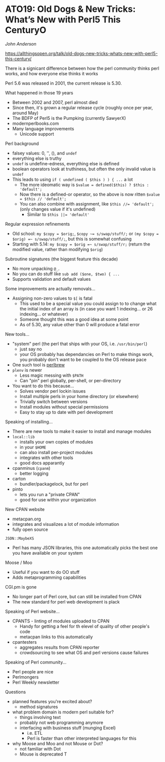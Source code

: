 # ATO19: Old Dogs & New Tricks: What’s New with Perl5 This CenturyO

*John Anderson*

https://allthingsopen.org/talk/old-dogs-new-tricks-whats-new-with-perl5-this-century/

There is a signicant difference between how the perl community thinks perl works, and how everyone else thinks it works

Perl 5.6 was released in 2001, the current release is 5.30.

What happened in those 19 years
* Between 2002 and 2007, perl almost died
* Since then, it's grown a regular release cycle (roughly once per year, around May)
* The BDFP of Perl5 is the Pumpking (currently SawyerX)
* modernperlbooks.com
* Many language improvements
    * Unicode support

Perl background
* falsey values: 0, '', (), and `undef`
* everything else is truthy
* `undef` is undefine-edness, everything else is defined
* boolean operators look at truthiness, but often the only invalid value is `undef`
* This leads to using `if ( undefined ( $this ) ) { ...` a lot
    * The more ideomatic way is `$value = defined($this) ? $this : 'default';`
    * Now there is a defined-or operator, so the above is now ritten `$value = $this // 'default';`
    * You can also combine with assignment, like `$this //= 'default';` (only changes value if it's undefined)
        * Similar to `$this ||= 'default'`

Regular expression refinements
* Old school: `my $copy = $orig;`, `$copy ~= s/swap/stuff/;` or `(my $copy = $orig) =~ s/swap/stuff/;`, but this is somewhat confusing
* Starting with 5.14: `my $copy = $orig =~ s/swap/stuff/r;` (return the modified value, rather than modifying `$orig`)

Subroutine signatures (the biggest feature this decade)
* No more unpacking `@_`.
* No you can do stuff like `sub add ($one, $two) { ...`
* Supports validation and default values

Some improvements are actually removals...
* Assigning non-zero values to `$[` is fatal
    * This used to be a special value you could assign to to change what the initial index of an array is (in case you want 1 indexing... or 26 indexing... or whatever)
    * Someone thought this was a good idea at some point
    * As of 5.30, any value other than 0 will produce a fatal error

New tools...
* "system" perl (the perl that ships with your OS, i.e. `/usr/bin/perl`)
    * just say no
    * your OS probably has dependancies on Perl to make things work, you probably don't want to be coupled to the OS release pace
* One such tool is [perlbrew](http://perlbrew.pl)
* `plenv` is newer
    * Less magic messing with `$PATH`
    * Can "pin" perl globally, per-shell, or per-directory
* You want to do this because...
    * Solves vendor perl lockin issues
    * Install multiple perls in your home directory (or elsewhere)
    * Trivially switch between versions
    * Install modules without special permissions
    * Easy to stay up to date with perl development

Speaking of installing...
* There are new tools to make it easier to install and manage modules
* `local::lib`
    * installs your own copies of modules
    * in your `$HOME`
    * can also install per-project modules
    * integrates with other tools
    * good docs apparantly
* cpanminus (`cpanm`)
    * better logging
* carton
    * bundler/packagelock, but for perl
* pinto
    * lets you run a "private CPAN"
    * good for use within your organization
    
New CPAN website
* metacpan.org
* integrates and visualizes a lot of module information
* fully open source

`JSON::MaybeXS`
* Perl has many JSON libraries, this one automatically picks the best one you have available on your system

Moose / Moo
* Useful if you want to do OO stuff
* Adds metaprogramming capabilities

CGI.pm is gone
* No longer part of Perl core, but can still be installed from CPAN
* The new standard for perl web development is plack

Speaking of Perl website...
* CPANTS - linting of modules uploaded to CPAN
    * Handy for getting a feel for th elevel of quality of other people's code
    * metacpan links to this automatically
* cpantesters
    * aggregates results from CPAN reporter
    * crowdsourcing to see what OS and perl versions cause failures
    
Speaking of Perl community...
* Perl people are nice 
* Perlmongers
* Perl Weekly newsletter

Questions
* planned features you're excited about?
    * method signatures
* what problem domain is modern perl suitable for?
    * things involving text
    * probably not web programming anymore
    * interfacing with business stuff (munging Excel)
        * i.e. ETL
        * Perl is faster than other interpreted languages for this
* why Moose and Moo and not Mouse or Dot?
    * not familiar with Dot
    * Mouse is deprecated
T
